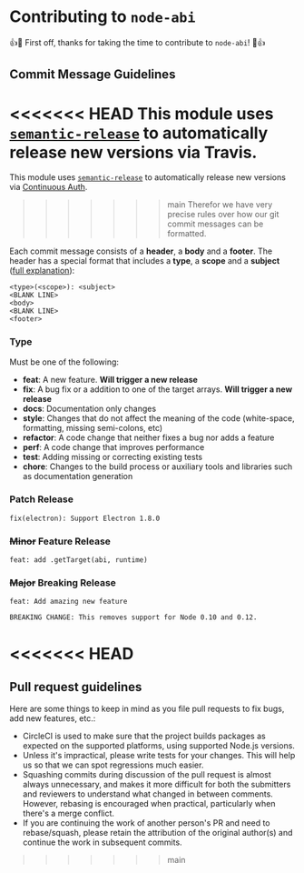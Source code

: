 # Contributing to `node-abi`

:+1::tada: First off, thanks for taking the time to contribute to `node-abi`! :tada::+1:

## Commit Message Guidelines

<<<<<<< HEAD
This module uses [`semantic-release`](https://github.com/semantic-release/semantic-release) to automatically release new versions via Travis.
=======
This module uses [`semantic-release`](https://github.com/semantic-release/semantic-release) to automatically release new versions via [Continuous Auth](https://continuousauth.dev/).
>>>>>>> main
Therefor we have very precise rules over how our git commit messages can be formatted.

Each commit message consists of a **header**, a **body** and a **footer**.  The header has a special
format that includes a **type**, a **scope** and a **subject** ([full explanation](https://github.com/stevemao/conventional-changelog-angular/blob/master/convention.md)):

```
<type>(<scope>): <subject>
<BLANK LINE>
<body>
<BLANK LINE>
<footer>
```

### Type

Must be one of the following:

- **feat**: A new feature. **Will trigger a new release**
- **fix**: A bug fix or a addition to one of the target arrays. **Will trigger a new release**
- **docs**: Documentation only changes
- **style**: Changes that do not affect the meaning of the code (white-space, formatting, missing semi-colons, etc)
- **refactor**: A code change that neither fixes a bug nor adds a feature
- **perf**: A code change that improves performance
- **test**: Adding missing or correcting existing tests
- **chore**: Changes to the build process or auxiliary tools and libraries such as documentation generation


### Patch Release

```
fix(electron): Support Electron 1.8.0
```

### ~~Minor~~ Feature Release

```
feat: add .getTarget(abi, runtime)
```

### ~~Major~~ Breaking Release

```
feat: Add amazing new feature

BREAKING CHANGE: This removes support for Node 0.10 and 0.12.
```
<<<<<<< HEAD
=======

## Pull request guidelines

Here are some things to keep in mind as you file pull requests to fix bugs, add new features, etc.:

- CircleCI is used to make sure that the project builds packages as expected on the supported platforms, using supported Node.js versions.
- Unless it's impractical, please write tests for your changes. This will help us so that we can spot regressions much easier.
- Squashing commits during discussion of the pull request is almost always unnecessary, and makes it more difficult for both the submitters and reviewers to understand what changed in between comments. However, rebasing is encouraged when practical, particularly when there's a merge conflict.
- If you are continuing the work of another person's PR and need to rebase/squash, please retain the attribution of the original author(s) and continue the work in subsequent commits.
>>>>>>> main
